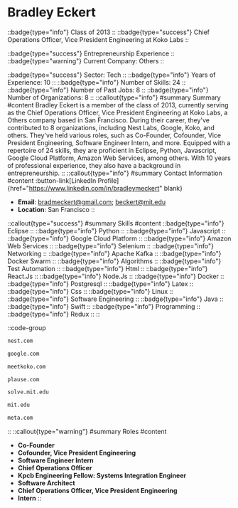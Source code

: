 # Bradley Eckert
::badge{type="info"}
Class of 2013
::
::badge{type="success"}
Chief Operations Officer, Vice President Engineering at Koko Labs
::

::badge{type="success"}
Entrepreneurship Experience
::
::badge{type="warning"}
Current Company: Others
::

::badge{type="success"}
Sector: Tech
::
::badge{type="info"}
Years of Experience: 10
::
::badge{type="info"}
Number of Skills: 24
::
::badge{type="info"}
Number of Past Jobs: 8
::
::badge{type="info"}
Number of Organizations: 8
::
::callout{type="info"}
#summary
Summary
#content
Bradley Eckert is a member of the class of 2013, currently serving as the Chief Operations Officer, Vice President Engineering at Koko Labs, a Others company based in San Francisco. During their career, they've contributed to 8 organizations, including Nest Labs, Google, Koko, and others. They've held various roles, such as Co-Founder, Cofounder, Vice President Engineering, Software Engineer Intern, and more. Equipped with a repertoire of 24 skills, they are proficient in Eclipse, Python, Javascript, Google Cloud Platform, Amazon Web Services, among others.  With 10 years of professional experience, they also have a background in entrepreneurship.
::
::callout{type="info"}
#summary
Contact Information
#content
:button-link[LinkedIn Profile]{href="https://www.linkedin.com/in/bradleymeckert" blank}
- **Email**: bradmeckert@gmail.com; beckert@mit.edu
- **Location**: San Francisco
::

::callout{type="success"}
#summary
Skills
#content
::badge{type="info"}
Eclipse
::
::badge{type="info"}
Python
::
::badge{type="info"}
Javascript
::
::badge{type="info"}
Google Cloud Platform
::
::badge{type="info"}
Amazon Web Services
::
::badge{type="info"}
Selenium
::
::badge{type="info"}
Networking
::
::badge{type="info"}
Apache Kafka
::
::badge{type="info"}
Docker Swarm
::
::badge{type="info"}
Algorithms
::
::badge{type="info"}
Test Automation
::
::badge{type="info"}
Html
::
::badge{type="info"}
React.Js
::
::badge{type="info"}
Node.Js
::
::badge{type="info"}
Docker
::
::badge{type="info"}
Postgresql
::
::badge{type="info"}
Latex
::
::badge{type="info"}
Css
::
::badge{type="info"}
Linux
::
::badge{type="info"}
Software Engineering
::
::badge{type="info"}
Java
::
::badge{type="info"}
Swift
::
::badge{type="info"}
Programming
::
::badge{type="info"}
Redux
::
::

::code-group
```bash [Nest Labs]
nest.com
```
```bash [Google]
google.com
```
```bash [Koko]
meetkoko.com
```
```bash [Plause]
plause.com
```
```bash [MIT Solve]
solve.mit.edu
```
```bash [Massachusetts Institute of Technology]
mit.edu
```
```bash [Meta]
meta.com
```
::
::callout{type="warning"}
#summary
Roles
#content
- **Co-Founder**
- **Cofounder, Vice President Engineering**
- **Software Engineer Intern**
- **Chief Operations Officer**
- **Kpcb Engineering Fellow: Systems Integration Engineer**
- **Software Architect**
- **Chief Operations Officer, Vice President Engineering**
- **Intern**
::

